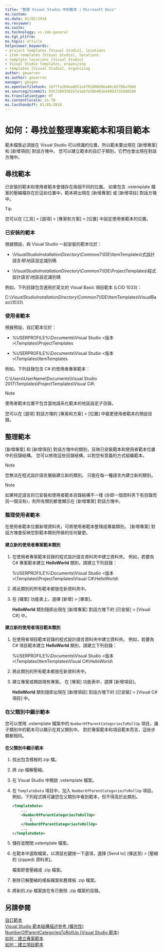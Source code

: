 ```yaml
---
title: "整理 Visual Studio 中的範本 | Microsoft Docs"
ms.custom: 
ms.date: 01/02/2018
ms.reviewer: 
ms.suite: 
ms.technology: vs-ide-general
ms.tgt_pltfrm: 
ms.topic: article
helpviewer_keywords:
- project templates [Visual Studio], locations
- item templates [Visual Studio], locations
- template locations [Visual Studio]
- Visual Studio templates, organizing
- templates [Visual Studio], organizing
author: gewarren
ms.author: gewarren
manager: ghogen
ms.openlocfilehash: 167ffa269ea8051a4791000d96a86cb5788af60d
ms.sourcegitcommit: 9357209350167e1eb7e50b483e44893735d90589
ms.translationtype: HT
ms.contentlocale: zh-TW
ms.lasthandoff: 01/05/2018
---
```

# <a name="how-to-locate-and-organize-project-and-item-templates"></a>如何：尋找並整理專案範本和項目範本

範本檔案必須放在 Visual Studio 可以辨識的位置，所以範本要出現在 [新增專案] 和 [新增項目] 對話方塊中。 您可以建立範本的自訂子類別，它們也會出現在對話方塊中。

## <a name="locating-templates"></a>尋找範本

已安裝的範本和使用者範本會儲存在兩個不同的位置。 如果包含 .vstemplate 檔案的壓縮檔存在於這些位置中，範本將出現在 [新增專案] 或 [新增項目] 對話方塊中。

> [!TIP]
> 您可以在 [工具] > [選項] > [專案和方案] >  [位置] 中設定使用者範本的位置。

### <a name="installed-templates"></a>已安裝的範本

根據預設，與 Visual Studio 一起安裝的範本位於：

- \\*VisualStudioInstallationDirectory*\Common7\IDE\ItemTemplates\\式設計語言*程*\\地區設定識別碼

- \\*VisualStudioInstallationDirectory*\Common7\IDE\ProjectTemplates\\程式設計語言\\地區設定識別碼

例如，下列目錄包含適用於英文的 Visual Basic 項目範本 (LCID 1033)：

   C:\\*VisualStudioInstallationDirectory*\Common7\IDE\ItemTemplates\VisualBasic\1033\

### <a name="user-templates"></a>使用者範本

根據預設，自訂範本位於：

- %USERPROFILE%\Documents\Visual Studio \<版本\>\Templates\ProjectTemplates

- %USERPROFILE%\Documents\Visual Studio \<版本\>\Templates\ItemTemplates

例如，下列目錄包含 C# 的使用者專案範本：

   C:\Users\UserName\Documents\Visual Studio 2017\Templates\ProjectTemplates\Visual C#\

> [!NOTE]
> 使用者範本位置不包含當地語系化範本的地區設定子目錄。

您可以在 [選項] 對話方塊的 [專案和方案] > [位置] 中變更使用者範本的預設目錄。

## <a name="organizing-templates"></a>整理範本

[新增專案] 和 [新增項目] 對話方塊中的類別，反映已安裝範本和使用者範本位置中的目錄結構。 您可以修改這些目錄結構，以對您有意義的方式組織範本。

> [!NOTE]
> 您無法在程式設計語言層級建立新的類別。 只能在每一種語言內建立新的類別。

> [!NOTE]
> 如果特定語言的已安裝和使用者範本目錄結構不一樣 (亦即一個資料夾下有目錄而另一個沒有)，則所有類別都會顯示在 [新增專案] 對話方塊中。

### <a name="organizing-user-templates"></a>整理使用者範本

在使用者範本位置新增資料夾，可將使用者範本整理成專屬類別。 [新增專案] 對話方塊會反映您對範本類別所做的任何變更。

#### <a name="to-create-new-user-project-template-categories"></a>建立新的使用者專案範本類別

1. 在使用者專案範本目錄的程式設計語言資料夾中建立資料夾。 例如，若要為 C# 專案範本建立 **HelloWorld** 類別，請建立下列目錄：

    \%USERPROFILE%\Documents\Visual Studio \<版本\>\Templates\ProjectTemplates\Visual C#\HelloWorld\

1. 將此類別的所有範本都放在新資料夾中。

1. 在 [檔案] 功能表上，選擇 [新增] > [專案]。

   **HelloWorld** 類別隨即出現在 [新增專案] 對話方塊下的 [已安裝] > [Visual C#] 中。

#### <a name="to-create-new-user-item-template-categories"></a>建立新的使用者項目範本類別

1. 在使用者項目範本目錄的程式設計語言資料夾中建立資料夾。 例如，若要為 C# 項目範本建立 **HelloWorld** 類別，請建立下列目錄：

    \%USERPROFILE%\Documents\Visual Studio \<版本\>\Templates\ItemTemplates\Visual C#\HelloWorld\

1. 將此類別的所有範本都放在新資料夾中。

1. 建立專案或開啟現有專案。 在 [專案] 功能表中，選擇 [新增項目]。

   **HelloWorld** 類別隨即出現在 [新增項目] 對話方塊下的 [已安裝] > [Visual C# 項目] 中。

### <a name="displaying-templates-in-parent-categories"></a>在父類別中顯示範本

您可以使用 .vstemplate 檔案中的 `NumberOfParentCategoriesToRollUp` 項目，讓子類別中的範本可以顯示在其父類別中。 對於專案範本和項目範本而言，這些步驟都相同。

#### <a name="to-display-templates-in-parent-categories"></a>在父類別中顯示範本

1. 找出包含樣板的.zip 檔。

1. 將 zip 檔解壓縮。

1. 在 Visual Studio 中開啟 .vstemplate 檔案。

1. 在 `TemplateData` 項目中，加入 `NumberOfParentCategoriesToRollUp` 項目。 例如，下列程式碼可讓您在父類別中看到範本，但不得高於此類別。

    ```xml
    <TemplateData>
        ...
        <NumberOfParentCategoriesToRollUp>
            1
        </NumberOfParentCategoriesToRollUp>
        ...
    </TemplateData>
    ```

1. 儲存並關閉.vstemplate 檔案。

1. 在範本中選取檔案，以滑鼠右鍵按一下選項，選擇 [Send to] (傳送至) > [壓縮的 (zipped) 資料夾]。

   檔案即會壓縮成 .zip 檔案。

1. 刪除已解壓縮的樣板檔案和舊樣板 .zip 檔案。

1. 將新的.zip 檔案放在有已刪除 .zip 檔案的目錄。

## <a name="see-also"></a>另請參閱

[自訂範本](../ide/customizing-project-and-item-templates.md)  
[Visual Studio 範本結構描述參考 (擴充性)](../extensibility/visual-studio-template-schema-reference.md)  
[NumberOfParentCategoriesToRollUp (Visual Studio 範本)](../extensibility/numberofparentcategoriestorollup-visual-studio-templates.md)  
[如何：建立專案範本](../ide/how-to-create-project-templates.md)  
[如何：建立項目範本](../ide/how-to-create-item-templates.md)
